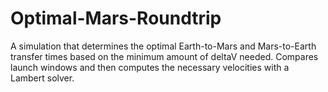 # Optimal-Mars-Roundtrip
A simulation that determines the optimal Earth-to-Mars and Mars-to-Earth transfer times based on the minimum amount of deltaV needed. Compares launch windows and then computes the necessary velocities with a Lambert solver.
